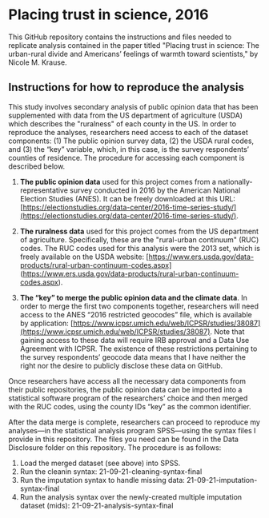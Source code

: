 # Placing trust in science, 2016
This GitHub repository contains the instructions and files needed to replicate analysis contained in the paper titled "Placing trust in science: The urban-rural divide and Americans’ feelings of warmth toward scientists," by Nicole M. Krause.

## Instructions for how to reproduce the analysis

This study involves secondary analysis of public opinion data that has been supplemented with data from the US department of agriculture (USDA) which describes the "ruralness" of each county in the US. In order to reproduce the analyses, researchers need access to each of the dataset components: (1) The public opinion survey data, (2) the USDA rural codes, and (3) the “key” variable, which, in this case, is the survey respondents’ counties of residence. The procedure for accessing each component is described below.

1. **The public opinion data** used for this project comes from a nationally-representative survey conducted in 2016 by the American National Election Studies (ANES). It can be freely downloaded at this URL: [https://electionstudies.org/data-center/2016-time-series-study/](https://electionstudies.org/data-center/2016-time-series-study/). 

2. **The ruralness data** used for this project comes from the US department of agriculture. Specifically, these are the "rural-urban continuum" (RUC) codes. The RUC codes used for this analysis were the 2013 set, which is freely available on the USDA website: [https://www.ers.usda.gov/data-products/rural-urban-continuum-codes.aspx] (https://www.ers.usda.gov/data-products/rural-urban-continuum-codes.aspx).

3. **The “key” to merge the public opinion data and the climate data**. In order to merge the first two components together, researchers will need access to the ANES “2016 restricted geocodes” file, which is available by application: [https://www.icpsr.umich.edu/web/ICPSR/studies/38087](https://www.icpsr.umich.edu/web/ICPSR/studies/38087). Note that gaining access to these data will require IRB approval and a Data Use Agreement with ICPSR. The existence of these restrictions pertaining to the survey respondents’ geocode data means that I have neither the right nor the desire to publicly disclose these data on GitHub.

Once researchers have access all the necessary data components from their public repositories, the public opinion data can be imported into a statistical software program of the researchers’ choice and then merged with the RUC codes, using the county IDs “key” as the common identifier. 

After the data merge is complete, researchers can proceed to reproduce my analyses—in the statistical analysis program SPSS—using the syntax files I provide in this repository.  The files you need can be found in the Data Disclosure folder on this repository. The procedure is as follows:

1. Load the merged dataset (see above) into SPSS.
2. Run the cleanin syntax: 21-09-21-cleaning-syntax-final
3. Run the imputation syntax to handle missing data: 21-09-21-imputation-syntax-final
4. Run the analysis syntax over the newly-created multiple imputation dataset (mids): 21-09-21-analysis-syntax-final


